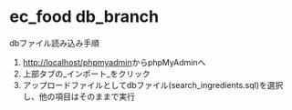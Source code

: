 # ec_food db_branch

dbファイル読み込み手順  
1. <http://localhost/phpmyadmin>からphpMyAdminへ
2. 上部タブの_インポート_をクリック
3. アップロードファイルとしてdbファイル(search_ingredients.sql)を選択し、他の項目はそのままで実行
